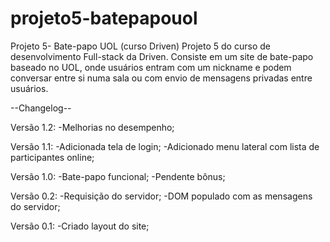 # projeto5-batepapouol
Projeto 5- Bate-papo UOL (curso Driven)  Projeto 5 do curso de desenvolvimento Full-stack da Driven. Consiste em um site de bate-papo baseado no UOL, onde usuários entram com um nickname e podem conversar entre si numa sala ou com envio de mensagens privadas entre usuários.


--Changelog--

Versão 1.2:
-Melhorias no desempenho;

Versão 1.1:
-Adicionada tela de login;
-Adicionado menu lateral com lista de participantes online;

Versão 1.0:
-Bate-papo funcional;
-Pendente bônus;

Versão 0.2:
-Requisição do servidor;
-DOM populado com as mensagens do servidor;

Versão 0.1:
-Criado layout do site;
